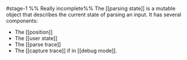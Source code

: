 #stage-1 %% Really incomplete%%
The [[parsing state]] is a mutable object that describes the current state of parsing an input. It has several components:
- The [[position]]
- The [[user state]]
- The [[parse trace]]
- The [[capture trace]] if in [[debug mode]].

